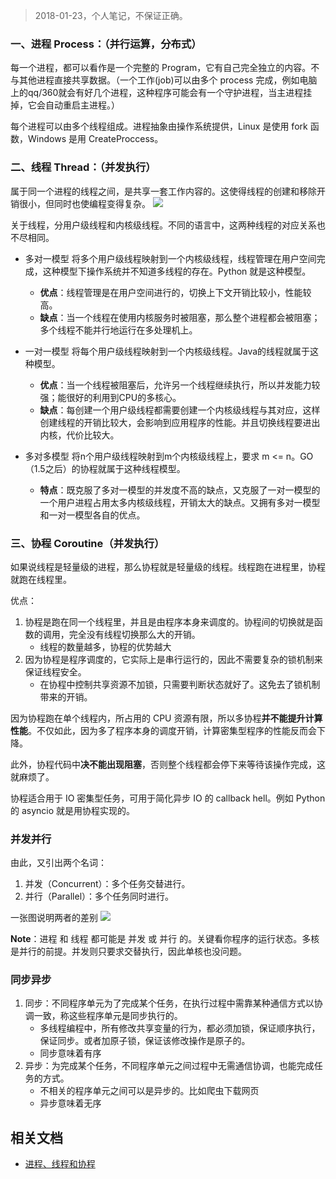 >2018-01-23，个人笔记，不保证正确。

### 一、进程 Process：（并行运算，分布式） 

每一个进程，都可以看作是一个完整的 Program，它有自己完全独立的内容。不与其他进程直接共享数据。（一个工作(job)可以由多个 process 完成，例如电脑上的qq/360就会有好几个进程，这种程序可能会有一个守护进程，当主进程挂掉，它会自动重启主进程。） 

每个进程可以由多个线程组成。进程抽象由操作系统提供，Linux 是使用 fork 函数，Windows 是用 CreateProccess。 

### 二、线程 Thread：（并发执行） 

属于同一个进程的线程之间，是共享一套工作内容的。这使得线程的创建和移除开销很小，但同时也使编程变得复杂。
![](https://img2018.cnblogs.com/blog/968138/201901/968138-20190122211054803-1107061658.png)

关于线程，分用户级线程和内核级线程。不同的语言中，这两种线程的对应关系也不尽相同。

- 多对一模型
    将多个用户级线程映射到一个内核级线程，线程管理在用户空间完成，这种模型下操作系统并不知道多线程的存在。Python 就是这种模型。
    - **优点**：线程管理是在用户空间进行的，切换上下文开销比较小，性能较高。
    - **缺点**：当一个线程在使用内核服务时被阻塞，那么整个进程都会被阻塞；多个线程不能并行地运行在多处理机上。

- 一对一模型
    将每个用户级线程映射到一个内核级线程。Java的线程就属于这种模型。
    - **优点**：当一个线程被阻塞后，允许另一个线程继续执行，所以并发能力较强；能很好的利用到CPU的多核心。
    - **缺点**：每创建一个用户级线程都需要创建一个内核级线程与其对应，这样创建线程的开销比较大，会影响到应用程序的性能。并且切换线程要进出内核，代价比较大。

- 多对多模型
    将n个用户级线程映射到m个内核级线程上，要求 m <= n。GO（1.5之后）的协程就属于这种线程模型。
    - **特点**：既克服了多对一模型的并发度不高的缺点，又克服了一对一模型的一个用户进程占用太多内核级线程，开销太大的缺点。又拥有多对一模型和一对一模型各自的优点。


### 三、协程 Coroutine（并发执行）

如果说线程是轻量级的进程，那么协程就是轻量级的线程。线程跑在进程里，协程就跑在线程里。

优点：
1. 协程是跑在同一个线程里，并且是由程序本身来调度的。协程间的切换就是函数的调用，完全没有线程切换那么大的开销。
    - 线程的数量越多，协程的优势越大
1. 因为协程是程序调度的，它实际上是串行运行的，因此不需要复杂的锁机制来保证线程安全。
    - 在协程中控制共享资源不加锁，只需要判断状态就好了。这免去了锁机制带来的开销。

因为协程跑在单个线程内，所占用的 CPU 资源有限，所以多协程**并不能提升计算性能**。不仅如此，因为多了程序本身的调度开销，计算密集型程序的性能反而会下降。

此外，协程代码中**决不能出现阻塞**，否则整个线程都会停下来等待该操作完成，这就麻烦了。

协程适合用于 IO 密集型任务，可用于简化异步 IO 的 callback hell。例如 Python 的 asyncio 就是用协程实现的。

### 并发并行

由此，又引出两个名词： 
1. 并发（Concurrent）：多个任务交替进行。 
1. 并行（Parallel）：多个任务同时进行。 

一张图说明两者的差别
![](https://img2018.cnblogs.com/blog/968138/201901/968138-20190122211107519-374603992.png)

**Note**：进程 和 线程 都可能是 并发 或 并行 的。关键看你程序的运行状态。多核是并行的前提。并发则只要求交替执行，因此单核也没问题。

### 同步异步

1. 同步：不同程序单元为了完成某个任务，在执行过程中需靠某种通信方式以协调一致，称这些程序单元是同步执行的。
    - 多线程编程中，所有修改共享变量的行为，都必须加锁，保证顺序执行，保证同步。或者加原子锁，保证该修改操作是原子的。
    - 同步意味着有序
1. 异步：为完成某个任务，不同程序单元之间过程中无需通信协调，也能完成任务的方式。
    - 不相关的程序单元之间可以是异步的。比如爬虫下载网页
    - 异步意味着无序

## 相关文档

- [进程、线程和协程](https://www.cnblogs.com/euphie/p/7008077.html)